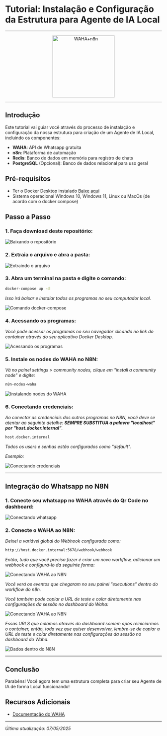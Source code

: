 # Tutorial: Instalação e Configuração da Estrutura para Agente de IA Local

---

<div align="center">
  <img src="./imagens/WAHA+n8n.png" alt="WAHA+n8n" width="200">
</div>

---

## Introdução

Este tutorial vai guiar você através do processo de instalação e configuração da nossa estrutura para criação de um Agente de IA Local, incluindo os componentes:

- **WAHA**: API de Whatsapp gratuita
- **n8n**: Plataforma de automação
- **Redis**: Banco de dados em memória para registro de chats
- **PostgreSQL** (Opcional): Banco de dados relacional para uso geral

## Pré-requisitos

- Ter o Docker Desktop instalado [Baixe aqui](https://www.docker.com/get-started/)
- Sistema operacional Windows 10, Windows 11, Linux ou MacOs (de acordo com o docker compose)

## Passo a Passo

### 1. Faça download deste repositório:
![Baixando o repositório](./imagens/passo1.gif)



### 2. Extraia o arquivo e abra a pasta:
![Extraindo o arquivo](./imagens/passo1.2.gif)



### 3. Abra um terminal na pasta e digite o comando:
```bash
docker-compose up -d
```
*Isso irá baixar e instalar todos os programas no seu computador local.*

![Comando docker-compose](./imagens/passo2.gif)



### 4. Acessando os programas:

*Você pode acessar os programas no seu navegador clicando no link do container  através do seu aplicativo Docker Desktop.*

![Acessando os programas](./imagens/passo4.gif)



### 5. Instale os nodes do WAHA no N8N:

*Vá no painel settings > community nodes, clique em "install a community node" e digite:*
```bash
n8n-nodes-waha
```

![Instalando nodes do WAHA](./imagens/passo5.gif)



### 6. Conectando credenciais:

*Ao conectar as credenciais dos outros programas no N8N, você deve se atentar ao seguinte detalhe: **SEMPRE SUBSTITUA a palavra "localhost" por "host.docker.internal"**.*

```bash
host.docker.internal
```

*Todos os users e senhas estão configurados como "default".* 

*Exemplo:*

![Conectando credenciais](./imagens/passo6.gif)

---

## Integração do Whatsapp no N8N

### 1. Conecte seu whatsapp no WAHA através do Qr Code no dashboard:

![Conectando whatsapp](./imagens/passo7.gif)



### 2. Conecte o WAHA ao N8N:

*Deixei a variável global do Webhook configurada como:*
```bash
http://host.docker.internal:5678/webhook/webhook
```
*Então, tudo que você precisa fazer é criar um novo workflow, adicionar um webhook e configurá-lo da seguinte forma:*

![Conectando WAHA ao N8N](./imagens/passo8.png)

*Você verá os eventos que chegaram no seu painel "executions" dentro do workflow do n8n.*

*Você também pode copiar a URL de teste e colar diretamente nas configurações da sessão no dashboard do Waha:*

![Conectando WAHA ao N8N](./imagens/passo9.gif)

*Essas URLS que colamos através do dashboard somem após reiniciarmos o container, então, toda vez que quiser desenvolver, lembre-se de copiar a URL de teste e colar diretamente nas configurações da sessão no dashboard do Waha.*

![Dados dentro do N8N](./imagens/passo10.png)

---

## Conclusão

Parabéns! Você agora tem uma estrutura completa para criar seu Agente de IA de forma Local funcionando!


## Recursos Adicionais

- [Documentação do WAHA](https://waha.devlike.pro/docs/overview/introduction)

---

*Última atualização: 07/05/2025*
